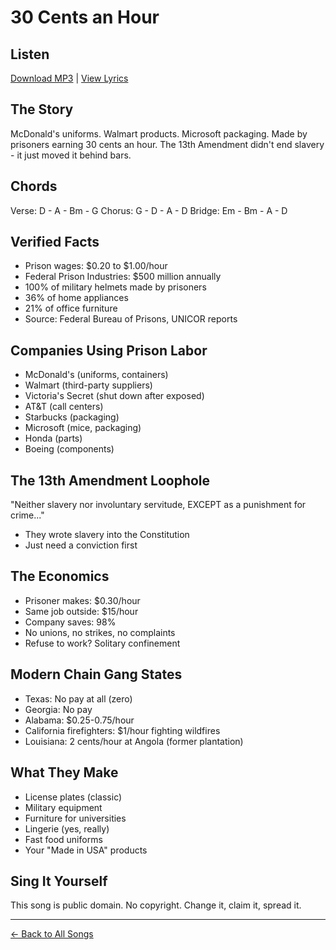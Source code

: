 # 30 Cents an Hour

## Listen
[Download MP3](./30-cents-hour.mp3) | [View Lyrics](./lyrics.txt)

## The Story
McDonald's uniforms. Walmart products. Microsoft packaging. Made by prisoners earning 30 cents an hour. The 13th Amendment didn't end slavery - it just moved it behind bars.

## Chords
Verse:  D - A - Bm - G
Chorus: G - D - A - D
Bridge: Em - Bm - A - D

## Verified Facts
- Prison wages: $0.20 to $1.00/hour
- Federal Prison Industries: $500 million annually
- 100% of military helmets made by prisoners
- 36% of home appliances
- 21% of office furniture
- Source: Federal Bureau of Prisons, UNICOR reports

## Companies Using Prison Labor
- McDonald's (uniforms, containers)
- Walmart (third-party suppliers)
- Victoria's Secret (shut down after exposed)
- AT&T (call centers)
- Starbucks (packaging)
- Microsoft (mice, packaging)
- Honda (parts)
- Boeing (components)

## The 13th Amendment Loophole
"Neither slavery nor involuntary servitude, 
EXCEPT as a punishment for crime..."
- They wrote slavery into the Constitution
- Just need a conviction first

## The Economics
- Prisoner makes: $0.30/hour
- Same job outside: $15/hour
- Company saves: 98%
- No unions, no strikes, no complaints
- Refuse to work? Solitary confinement

## Modern Chain Gang States
- Texas: No pay at all (zero)
- Georgia: No pay
- Alabama: $0.25-0.75/hour
- California firefighters: $1/hour fighting wildfires
- Louisiana: 2 cents/hour at Angola (former plantation)

## What They Make
- License plates (classic)
- Military equipment
- Furniture for universities
- Lingerie (yes, really)
- Fast food uniforms
- Your "Made in USA" products

## Sing It Yourself
This song is public domain. No copyright. Change it, claim it, spread it.

---
[← Back to All Songs](../)
